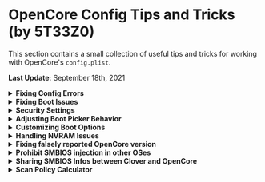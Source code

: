 # OpenCore Config Tips and Tricks (by 5T33Z0)
This section contains a small collection of useful tips and tricks for working with OpenCore's `config.plist`. 

**Last Update**: September 18th, 2021
<details>
<summary><strong>Fixing Config Errors</strong></summary>

## I. Checking config.plist for errors

Currently there are three automated methods to check your `config.plist` for errors:

- **Online**: [**OpenCore Sanity Checker**](https://opencore.slowgeek.com/) ~~is~~ was a useful site to check your config for errors. It hasn't been updated a long time and only fully support OpenCore up to version 0.6.6 and shouldn't be relied on when using newer versions of OpenCore. It compares your config with the database of the OpenCore Installation Guide. Correct entries are highlited in green, errors are highlighted in red, so you can easily address a problem. You can also copy the link to the result of the sanity check to point out config issues in formums, etc.. The source code is availabe if someone would like to implement it in a new or updated site: [OCSanity](https://github.com/rlerdorf/OCSanity).

- **Offline**: The OpenCore package comes with a `Utilities` folder. In it you will find `ocvalidate`. Drag it into Terminal, leave a blank space, drag in your config.plist next and press [ENTER]. It will point to section in the config they relate to. With the help of [OCConfgCompare](https://github.com/corpnewt/OCConfigCompare), Sample.plist and [OpenCore Install Guide](https://dortania.github.io/OpenCore-Install-Guide/) you can correct all errors quite fast.

- **Using OpenCore Auxiliary Tools** ([**OCAT**](https://github.com/ic005k/QtOpenCoreConfig)): Tool for editing and updating OpenCore files, Drivers and the config.plist. Its best feature is that it automatically updates any outdated config.plist to the latest structure and feature-set without changing your settings: like adding, renaming, removing or relocating entries. So no more manual editing of the config structure is required to bring it up to date, which was a tremendous p.i.t.a before.<br> 

	But to be clear: OCAT does not fix configuration errors (apart from those caused by structural differences between an outdated and current config). In other words: if your config.plist was configured incorrectly before, it still will be afterwards!
 
While Sanity Checker focuses on correct settings for the selected system, OC Validate checks the structure as well as the syntax of the config for errors. OCAT can update the structure automatically and has OC Validtae built in. Therefore it makes sense to check the config in two steps: first online and then offline.

**CAUTION**: Don't use OpenCore Configurator for editing your `config.pllist` when using nightly builds of OpenCore. Because it automatically adds entries to the config which may have been removed oder relocated in the config. This results in errors when rebooting.
</details>
<details>
<summary><strong>Fixing Boot Issues</strong></summary>

## II. Quick fixes for Boot Problems

If the system won't boot despite correct boot and kernel settings and hangs directly at the boot logo without a progress bar, you should change the following settings:

- **Misc > Security > SecureBootModel** = `Disabled`. If you have problems with booting using the`Default` value. For security concerns you should check if the chosen mac Model in `SystemProductName`supports Apple's Secure Boot feature, once your system is working. Refer to the Documentation.pdf for more details. 
- **Misc > Security > Vault** = `Optional` Disables File Vault. Can prevent system boot if it is set to "Secure" but File Vault encryption is not configured at all. Because it needs the generation of a key and a hash.

If your macOS Partion (APFS) is not displayed in Bootpicker, do the following (OpenCore 0.7.2 and newer):

- **UEFI > APFS**: Change `MinDate` and `MinVersion` to `-1`. This disables APFS driver verifictaion, so it loads no matter which version you are using (from macOS High Sierra onwards, because that's when APFS was introduced). 

**BACKGROUND**: If you use an OS older than Big Sur and both values are set to default (`0`) you won't see your macOS Partition, because the APFS driver won't load. This is a security feature which should ensure that your macOS boots using a varified APFS driver. To maximize compatibility with older macOS versions, I would disable it during Install.

**IMPORTANT**: For security reason you should change these values according to the version of macOS you are using. A list with the correct values for `MinDate` and `MinVersion`can be found here: https://github.com/acidanthera/OpenCorePkg/blob/master/Include/Acidanthera/Library/OcApfsLib.h

</details>
<details>
<summary><strong>Security Settings</strong></summary>

## III. Security Settings

### How to disable Single User Mode
You should deactivate the single user mode for security reasons, because it can be mis-used as a backdoor to bypass the password protection of the Admin account. To do this, enable the following option:

**Misc > Security > DisableSingleUser** = `Yes`

### How to disable System Integrity Protection (SIP)

1. To disable System Integrity Protection, add one of the following values to the config:

   **NVRAM > Add > 7C436110-AB2A-4BBB-A880-FE41995C9F82** > change `csr-active-config` from `00000000`(SIP enabled) to:

   `FF030000` (for High Sierra)
   `FF070000` (for Mojave/Catalina)
   `67080000` (for Big Sur*)

   ***NOTE**: The value `FF0F0000` provided in the Dortania Install Guide has been proven to not work correctly in Big Sur – it prevents you from getting offered system updates. In Big Sur, *authenticated root* has been added to the SIP, resulting in a different value of 0x867 for csr-active config. In OpenCore this corresponds to the hex-swapped value of `67080000`.

2. To avoid the need of resetting NVRAM every time after you've changed  the csr value, add the following parameter to the config:

   **NVRAM > Delete > 7C436110-AB2A-4BBB-A880-FE41995C9F82** > `csr-active-config`.

   This deletes the current csr value from the NVRAM on reboot and will be replaced by the value stored under "NVRAM > Add…". This is Very useful if you have different macOS installs which use different CSR values.

   To test if the settings were applied after reboot, type `csrutil status` into the terminal after reboot. The result should look something like this:

    	Configuration:
    	 Apple Internal: enabled
    	 Kext Signing: disabled
    	 Filesystem Protections: disabled
    	 Debugging Restrictions: disabled
    	 DTrace Restrictions: disabled
    	 NVRAM Protections: disabled
    	 BaseSystem Verification: disabled
   

</details>
<details>
<summary><strong>Adjusting Boot Picker Behavior</strong></summary>

## IV. Adjust Boot Picker Attributes, enable Mouse Support

With **PickerAttributes**, you can assign different properties and functions to the BootPicker. There are 5 parameters, each having it's own value/byte, which can be combined by simple adding them:

`1` = Custom Icons for Boot Entries </br>
`2` = Custom Titles for Boot Entries </br>
`4` = Predefined Label Images for Boot entries without custom entries </br>
`8` = Prefers Builtin icons for certain icon categories to match the theme style </br> `16` = Enable Mouse Cursor

**For Example:**

**PickerAttributes** = `17` –– Enables Custom Icons and Mouse Cursor (New default setting since OpenCore 0.6.7)</br>
**PickerAttributes** = `19`–– Enables Custom Icons, Custom Titles and Mouse Cursor.
</details>
<details>
<summary><strong>Customizing Boot Options</strong></summary>

## V. Customizing Boot Options

### Set default boot drive in BootPicker

To be able to set the boot drive in the BootPicker, enable the following options in the config:

**ShowPicker** = `Yes`</br>
**AllowSetDefault** = `Yes`

In the BootPicker: Select drive/partition, hold [CTRL] and press [ENTER]. After that this volume is always preselected.

### Enable Apple Hotkey functions

**PollAppleHotKeys** = `Yes`

Enables the key combinations known from Macs to use boot modes like Verbose, Safe and Single User Mode, etc. without having to set extra boot-args. For details see `Configuration.pdf` included in the OpenCore package.

### Accelerate boot (result will vary)

**ConnectDrivers** = `No`

If it takes a long time (8 seconds or longer) until the BootPicker appears after switching on the computer, this option can be used to shorten the waiting time - especially for notebooks. But then you have to live without the boot chime, because the audio driver AudioDxe.efi is not started in this case.

## Boot variants (Selection)

Change the following settings in the config to influence the boot process of OpenCore. There are certainly more options, but these seem to me to be the most common/useful.

#### **Manual selection of the OS without GUI (default)**

**PickerMode** = `Builtin`</br>
**ShowPicker** = `Yes`

#### **Manual selection of the OS with GUI (requires OpenCanopy and [Resources folder](https://github.com/acidanthera/OcBinaryData))**

Great for dual boot setups. Combine it with the`LauncherOption` `Full` or `Short`to protect you against Windows taking over your system.

**PickerMode** = `External`</br>
**ShowPicker** = `Yes`

#### Boot the OS automatically from volume defined as "Default" (no GUI)

**PickerMode** = `Default`</br> 
**ShowPicker** = `No`

#### **Start macOS automatically (no GUI, fast)**

The following settings will boot macOS from first APFS volume it finds. Combine it with the`LauncherOption` `Full` or `Short`to protect you against Windows taking over your system.

**PickerMode** = `BootApple`</br>
**ShowPicker** = `No`

This is a great option for Laptop users who run Windows and macOS from the same disk, but use macOS most of the time. It also prevents the pesky *WIndowsBootManager* from hi-jacking the top slot of the boot order which would give you a hard time trying to get back into macOS later on, if the BootPicker is disabled and you forgot to declare the macOS disk as the default boot volume – happens all the time…

If you want to boot Windows *properly*, you should boot it via the BIOS Boot Menu to bypass all the SSDTs being injected anyway. Because unlike Clover, OpenCore injects everything present and enabled in the ACPI Folder into any OS.
</details>
<details>
<summary><strong>Handling NVRAM Issues</strong></summary>

## VI. Resolving issues with NVRAM Reset

Certain BIOS variants can be badly affected by the integrated NVRAM reset tool of OpenCore. Symptoms: you can't get into the BIOS anymore or certain parameters in the NVRAM (like boot-args) are not applied or can't be deleted, etc. Older Lenovo Notebooks are affected by this a lot. Therefore, the OpenCore package also contains `CleanNvram.efi` under `Tools`, which should work better with such problematic BIOSes. So if you have problems with NVRAM reset, do the following:

* **AllowNvramReset** = `No` - Disables OpenCore's built-in NVRAM reset tool to avoid a duplicate entriy for CleanNVRAM
* Copy **CleanNvram.efi** to EFI > OC > Tools

Next, create a new snapshot of the config or add the tool manually to the config. If you want you can hide the entry in the BootPicker so that it only appears after pressing the space bar:

* **HideAuxiliary** = Yes</br>
* Under **Misc > Tools** find `CleanNvram` and set `Auxiliary` to **`Yes`**.

Otherwise, check if there might be a BIOS update available that fixes general problems. Especially ASUS boards with a Z79/Z99 chipset have problems with the NVRAM, which can only be fixed with a patched BIOS.
</details>
<details>
<summary><strong>Fixing falsely reported OpenCore version </strong></summary>

## VII. **Correct falsely reported OpenCore version**.

It can happen that the OpenCore version info stored in the NVRAM is not updated automatically and is therefore displayed incorrectly in Kext Updater and Hackintool. The problem was fixed in OC 0.6.7 by simply not writing the version info into NVRAM at all, but the wrong version will reside in NVRAM until you delete it.

To do this, create a new child element under **NVRAM > Delete > 4D1FDA02-38C7-4A6A-9CC6-4BCCA8B30102**, call it `opencore-version` and save the config. After restarting, the correct OC version should be displayed again.
</details>
<details>
<summary><strong>Prohibit SMBIOS injection in other OSes</strong></summary>

## VIII. Prohibit SMBIOS injection in other OSes:

To avoid OpenCore from injecting SMBIOS Infos into Windows or other OSes causing issues with the registration, change the following settings:

**Kernel > Quirks > CustomSMBIOSGuid >** `True` (standard: `False`)</br>
**Platforminfo > UpdateSMBIOSMode >** `Custom` (standard: `Create`)

[SOURCE](https://github.com/dortania/OpenCore-Install-Guide/tree/master/clover-conversion#optional-avoiding-smbios-injection-into-other-oses)
</details>
<details>
<summary><strong>Sharing SMBIOS Infos between Clover and OpenCore</strong></summary>

## Sharing SMBIOS Infos between Clover and OpenCore

When switching between OpenCore and Clover, copying over your existing SMBIOS Infos from one Bootoader to the other can be a bit confusing because of naming differences as well as the number of fields available in both configs. 

So I had a look at my SMBIOS Infos using GenSMBIOS and found out which parameters belong to what in Clover and OpenCore.

Here's a table of the what is what in macSerial/GenSMBIOS, Clover and OpenCore

| MacSerial/GenSMBIOS | Clover Config       | OpenCore Config               |
|:--------------------|:--------------------|:------------------------------|
| Hardware UUID* | System Parameters > Custom UUID | N/A in PlatformInfo > Generic |
| Board ID | SMBIOS > Board-ID | N/A in PlatformInfo > Generic|
| Serial Number | SMBIOS > Serial Number | PlatformInfo > Generic > SystemSerialNumber|
| System ID | SMBIOS > Sm UUID | PlatformInfo > Generic > SystemUUID |
| ROM** 	  | Rt Variables > ROM | PlatformInfo > Generic > ROM |
|  MLB | SMBIOS > Board Serial Number | PlatformInfo > Generic > MLB |

**NOTE:**

 - *Hardware UUID: This is displayed under "About this Mac… > System report > Hardware" and should be identical to the information in GenSMBIOS if everything has been copied over correctly.
 -  **ROM: in Clover Configurator, select the option "from SMBIOS" and paste over your MAC Address

You know that the SMBIOS Infos are correct if you switch Bootloaders and the SMBIOS Infos listed in GenSMBIOS are still identical. Another indicator for successful transfer is that you don't have to re-enter the passwords of your E-Mail Accounts in the Mail App.

## 1-Click-Solution for Clover Users

If you've used GenSMBIOS prior to generate SMBIOS Infos and installed them into your system, you can select them in Clover Configurator to avoid SMBIOS Infos conflicts altogether. Under "Rt Variables" simply click on "from System" and you're good.
</details>
<details>
<summary><strong>Scan Policy Calculator</strong></summary>

## Online ScanPolicy Calculator
https://oc-scanpolicy.vercel.app/
</details>
